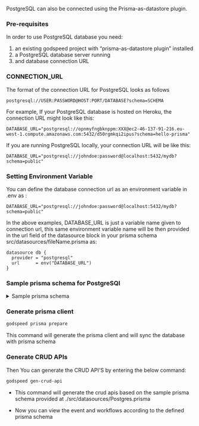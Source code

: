 PostgreSQL can also be connected using the Prisma-as-datastore plugin.

### Pre-requisites
In order to use PostgreSQL database you need:
 1.	an existing godspeed project with “prisma-as-datastore plugin” installed
 2.	a PostgreSQL database server running
 3.	and database connection URL

### CONNECTION_URL
The format of the connection URL for PostgreSQL looks as follows 
```
postgresql://USER:PASSWORD@HOST:PORT/DATABASE?schema=SCHEMA
```
For example,
If your PostgreSQL database is hosted on Heroku, the connection URL might look like this:
```
DATABASE_URL="postgresql://opnmyfngbknppm:XXX@ec2-46-137-91-216.eu-west-1.compute.amazonaws.com:5432/d50rgmkqi2ipus?schema=hello-prisma"
```

If you are running PostgreSQL locally, your connection URL will be like this:
```
DATABASE_URL="postgresql://johndoe:password@localhost:5432/mydb?schema=public"
```
### Setting Environment Variable
You can define the database connection url as an environment variable in .env as :
```
DATABASE_URL="postgresql://johndoe:password@localhost:5432/mydb?schema=public"
```
In the above examples, DATABASE_URL is just a variable name given to connection url, this same environment variable name will be then provided in the url field of the datasource block in your prisma schema src/datasources/fileName.prisma as:

```
datasource db {
  provider = "postgresql"
  url      = env("DATABASE_URL") 
}

```
### Sample prisma schema for PostgreSQl
<details>
<summary> Sample prisma schema </summary>

```src/datasources/Postgres.prisma

datasource db {
  provider = "PostgreSQL"
  url      = env("DATABASE_URL")
}
generator client {
  provider = "prisma-client-js"
  output = "./prisma-clients/Postgres"
  previewFeatures = ["metrics"]
}

model User {
  id    Int     @id @default(autoincrement())
  email String  @unique
  name  String?
  posts Post[]
}

model Post {
  id        Int     @id @default(autoincrement())
  title     String
  content   String?
  published Boolean @default(false)
  author    User    @relation(fields: [authorId], references: [id])
  authorId  Int
}
```
</details>

### Generate prisma client
```bash
godspeed prisma prepare
```
This command will generate the prisma client and will sync the database with prisma schema

### Generate CRUD APIs
Then You can generate the CRUD API'S by entering the below command:
```bash
godspeed gen-crud-api
```
* This command will generate the crud apis based on the sample prisma schema provided at ./src/datasources/Postgres.prisma

* Now you can view the event and workflows according to the defined prisma schema

